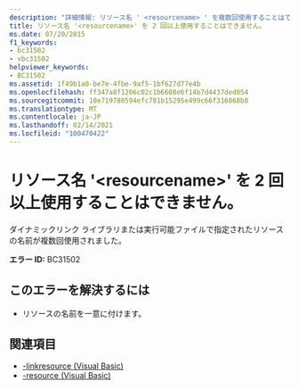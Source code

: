 ```yaml
---
description: "詳細情報: リソース名 ' <resourcename> ' を複数回使用することはできません"
title: リソース名 '<resourcename>' を 2 回以上使用することはできません。
ms.date: 07/20/2015
f1_keywords:
- bc31502
- vbc31502
helpviewer_keywords:
- BC31502
ms.assetid: 1f49b1a0-be7e-4fbe-9af5-1bf627d77e4b
ms.openlocfilehash: ff347a8f1206c02c1b6608e6f14b7d4437ded054
ms.sourcegitcommit: 10e719780594efc781b15295e499c66f316068b8
ms.translationtype: MT
ms.contentlocale: ja-JP
ms.lasthandoff: 02/14/2021
ms.locfileid: "100470422"
---
```

# <a name="resource-name-resourcename-cannot-be-used-more-than-once"></a>リソース名 '\<resourcename>' を 2 回以上使用することはできません。

ダイナミックリンク ライブラリまたは実行可能ファイルで指定されたリソースの名前が複数回使用されました。  
  
 **エラー ID:** BC31502  
  
## <a name="to-correct-this-error"></a>このエラーを解決するには  
  
- リソースの名前を一意に付けます。  
  
## <a name="see-also"></a>関連項目

- [-linkresource (Visual Basic)](../reference/command-line-compiler/linkresource.md)
- [-resource (Visual Basic)](../reference/command-line-compiler/resource.md)
